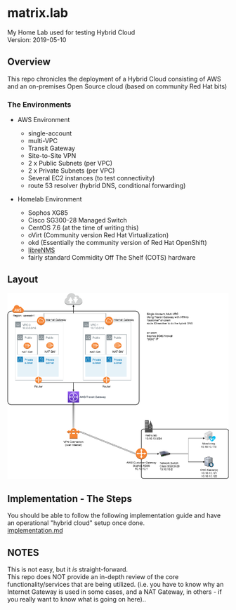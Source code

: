 # matrix.lab
My Home Lab used for testing Hybrid Cloud  
Version: 2019-05-10

## Overview
This repo chronicles the deployment of a Hybrid Cloud consisting of AWS and an on-premises Open Source cloud (based on community Red Hat bits)  
### The Environments
* AWS Environment 
  * single-account 
  * multi-VPC 
  * Transit Gateway
  * Site-to-Site VPN
  * 2 x Public Subnets (per VPC)
  * 2 x Private Subnets (per VPC)
  * Several EC2 instances (to test connectivity)
  * route 53 resolver (hybrid DNS, conditional forwarding)


* Homelab Environment
  * Sophos XG85
  * Cisco SG300-28 Managed Switch
  * CentOS 7.6 (at the time of writing this)
  * oVirt (Community version Red Hat Virtualization)
  * okd (Essentially the community version of Red Hat OpenShift)
  * [libreNMS](https://www.librenms.org/) 
  * fairly standard Commidity Off The Shelf (COTS) hardware

## Layout
![Hybrid-Single_Account.png](Images/Hybrid-Single_Account.png)

## Implementation - The Steps
You should be able to follow the following implementation guide and have an operational "hybrid cloud" setup once done.  
[implementation.md](implementation.md)

## NOTES
This is not easy, but it *is* straight-forward.  
This repo does NOT provide an in-depth review of the core functionality/services that are being utilized.  (i.e. you have to know why an Internet Gateway is used in some cases, and a NAT Gateway, in others - if you really want to know what is going on here)..
